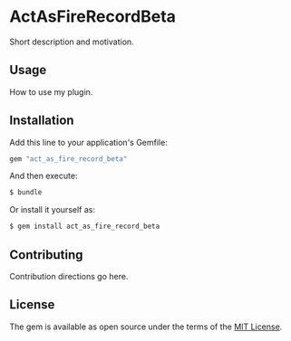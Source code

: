 # ActAsFireRecordBeta
Short description and motivation.

## Usage
How to use my plugin.

## Installation
Add this line to your application's Gemfile:

```ruby
gem "act_as_fire_record_beta"
```

And then execute:
```bash
$ bundle
```

Or install it yourself as:
```bash
$ gem install act_as_fire_record_beta
```

## Contributing
Contribution directions go here.

## License
The gem is available as open source under the terms of the [MIT License](https://opensource.org/licenses/MIT).
